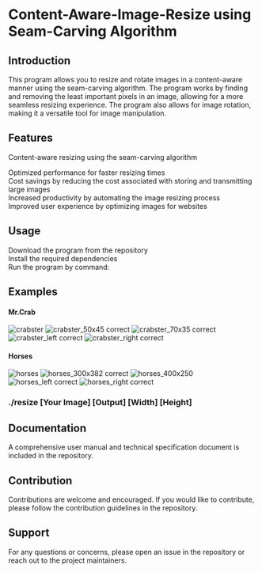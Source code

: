 # Content-Aware-Image-Resize using Seam-Carving Algorithm
## Introduction
This program allows you to resize and rotate images in a content-aware manner using the seam-carving algorithm. The program works by finding and removing the least important pixels in an image, allowing for a more seamless resizing experience. The program also allows for image rotation, making it a versatile tool for image manipulation. 

## Features
Content-aware resizing using the seam-carving algorithm <br />

Optimized performance for faster resizing times <br />
Cost savings by reducing the cost associated with storing and transmitting large images <br />
Increased productivity by automating the image resizing process <br />
Improved user experience by optimizing images for websites <br />

## Usage
Download the program from the repository <br />
Install the required dependencies <br />
Run the program by command: <br />

## Examples

#### Mr.Crab <br />
![crabster](https://user-images.githubusercontent.com/67892332/216511684-a6c361e1-7618-4c66-8c85-817a74d56943.jpg)
![crabster_50x45 correct](https://user-images.githubusercontent.com/67892332/216511685-77923adc-fcf9-4282-a65b-e6e600b43648.jpg)
![crabster_70x35 correct](https://user-images.githubusercontent.com/67892332/216511687-65616c32-218b-40a1-ab79-0f9d1660b2a1.jpg)
![crabster_left correct](https://user-images.githubusercontent.com/67892332/216511688-b9359804-dce5-434c-9dfa-87b924c18a53.jpg)
![crabster_right correct](https://user-images.githubusercontent.com/67892332/216511690-2ec9f53e-c3bf-4133-a502-a3e236c568d0.jpg)


#### Horses <br />
![horses](https://user-images.githubusercontent.com/67892332/216512315-2db5ffb9-8203-4dc8-83d8-2ac9747be01d.jpg)
![horses_300x382 correct](https://user-images.githubusercontent.com/67892332/216512316-dab740b3-0834-4bfc-a9b6-d0c1037814bc.jpg)
![horses_400x250](https://user-images.githubusercontent.com/67892332/216512317-7dc4797d-3cde-4ea1-aa0e-c1cbceda03cf.jpg)
![horses_left correct](https://user-images.githubusercontent.com/67892332/216512318-efbf550d-ad56-4c2a-bce3-6392e83c2055.jpg)
![horses_right correct](https://user-images.githubusercontent.com/67892332/216512319-313a4d16-12ef-41a4-a9ae-b9cbca4c0472.jpg)


### ./resize [Your Image] [Output] [Width] [Height]

## Documentation
A comprehensive user manual and technical specification document is included in the repository. <br />

## Contribution
Contributions are welcome and encouraged. If you would like to contribute, please follow the contribution guidelines in the repository.

## Support
For any questions or concerns, please open an issue in the repository or reach out to the project maintainers.
